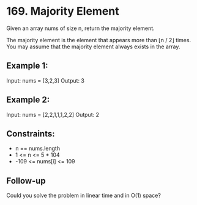 # 169. Majority Element
Given an array nums of size n, return the majority element.

The majority element is the element that appears more than ⌊n / 2⌋ times. You may assume that the majority element always exists in the array.

 

## Example 1:

Input: nums = [3,2,3]
Output: 3
## Example 2:

Input: nums = [2,2,1,1,1,2,2]
Output: 2
 

## Constraints:

- n == nums.length
- 1 <= n <= 5 * 104
- -109 <= nums[i] <= 109
 

## Follow-up
Could you solve the problem in linear time and in O(1) space?